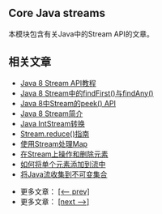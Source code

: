 ## Core Java streams

本模块包含有关Java中的Stream API的文章。

## 相关文章

+ [Java 8 Stream API教程](docs/Java8-Stream-API教程.md)
+ [Java 8 Stream中的findFirst()与findAny()](docs/Java8-Stream中的findFirst()与findAny().md)
+ [Java 8中Stream的peek() API](docs/Java8中Stream的peek()API.md)
+ [Java 8 Stream简介](docs/Java8流简介.md)
+ [Java IntStream转换](docs/Java-IntStream转换.md)
+ [Stream.reduce()指南](docs/Stream.reduce()指南.md)
+ [使用Stream处理Map](docs/使用流处理Map.md)
+ [在Stream上操作和删除元素](docs/在Stream上操作和删除项目.md)
+ [如何将单个元素添加到流中](docs/如何将单个元素添加到流中.md)
+ [将Java流收集到不可变集合](docs/将Java流收集到不可变集合.md)

- 更多文章： [[<-- prev]](../java-streams-1/README.md)
- 更多文章： [[next -->]](../java-streams-3/README.md)